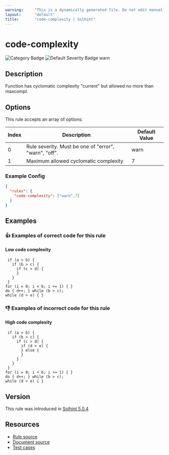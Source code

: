 ```yaml
---
warning:     "This is a dynamically generated file. Do not edit manually."
layout:      "default"
title:       "code-complexity | Solhint"
---
```


# code-complexity
![Category Badge](https://img.shields.io/badge/-Best%20Practices%20Rules-informational)
![Default Severity Badge warn](https://img.shields.io/badge/Default%20Severity-warn-yellow)

## Description
Function has cyclomatic complexity "current" but allowed no more than maxcompl.

## Options
This rule accepts an array of options:

| Index | Description                                           | Default Value |
| ----- | ----------------------------------------------------- | ------------- |
| 0     | Rule severity. Must be one of "error", "warn", "off". | warn          |
| 1     | Maximum allowed cyclomatic complexity                 | 7             |


### Example Config
```json
{
  "rules": {
    "code-complexity": ["warn",7]
  }
}
```


## Examples
### 👍 Examples of **correct** code for this rule

#### Low code complexity

```solidity
 if (a > b) {                   
   if (b > c) {                 
     if (c > d) {               
     }                          
   }                            
 }                              
for (i = 0; i < b; i += 1) { }  
do { d++; } while (b > c);       
while (d > e) { }               
```

### 👎 Examples of **incorrect** code for this rule

#### High code complexity

```solidity
 if (a > b) {                   
   if (b > c) {                 
     if (c > d) {               
       if (d > e) {             
       } else {                 
       }                        
     }                          
   }                            
 }                              
for (i = 0; i < b; i += 1) { }  
do { d++; } while (b > c);       
while (d > e) { }               
```

## Version
This rule was introduced in [Solhint 5.0.4](https://github.com/protofire/solhint/blob/v5.0.4)

## Resources
- [Rule source](https://github.com/protofire/solhint/blob/master/lib/rules/best-practices/code-complexity.js)
- [Document source](https://github.com/protofire/solhint/blob/master/docs/rules/best-practices/code-complexity.md)
- [Test cases](https://github.com/protofire/solhint/blob/master/test/rules/best-practices/code-complexity.js)

